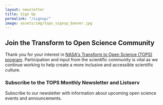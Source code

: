 ```yaml
---
layout: newsletter
title: Sign Up
permalink: "/signup/"
image: assets/img/tops_signup_banner.jpg
---
```


## Join the Transform to Open Science Community
Thank you for your interest in [NASA's Transform to Open Science (TOPS) program][TOPS Github Link]. Participation and input from the scientific community is vital as we continue working to help create a more inclusive and accessible scientific culture.

### Subscribe to the TOPS Monthly Newsletter and Listserv
Subscribe to our newsletter with information about upcoming open science events and announcements.

[tops github link]: https://nasa.github.io/Transform-to-Open-Science/